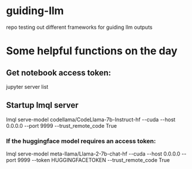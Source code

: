 # guiding-llm
repo testing out different frameworks for guiding llm outputs

# Some helpful functions on the day

## Get notebook access token:
jupyter server list

## Startup lmql server
lmql serve-model codellama/CodeLlama-7b-Instruct-hf --cuda --host 0.0.0.0 --port 9999 --trust_remote_code True

### If the huggingface model requires an access token:
lmql serve-model meta-llama/Llama-2-7b-chat-hf --cuda --host 0.0.0.0 --port 9999 --token HUGGINGFACETOKEN --trust_remote_code True
